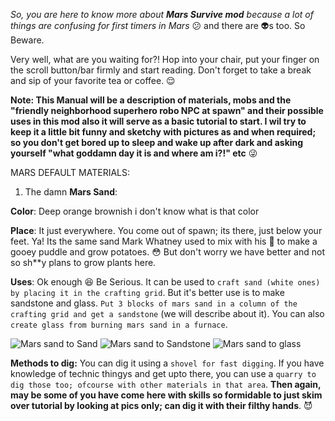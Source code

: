 _So, you are here to know more about **Mars Survive mod** because a lot of things are confusing for first timers in Mars_ :confused: and there are :alien:s too. So Beware.

Very well, what are you waiting for?! Hop into your chair, put your finger on the scroll button/bar firmly and start reading.
Don't forget to take a break and sip of your favorite tea or coffee. :relieved:

<b>Note: This Manual will be a description of materials, mobs and the "friendly neighborhood superhero robo NPC at spawn" and their possible uses in this mod also it will serve as a basic tutorial to start. I wil try to keep it a little bit funny and sketchy with pictures as and when required; so you don't get bored up to sleep and wake up after dark and asking yourself "what goddamn day it is and where am i?!" etc</b> :stuck_out_tongue_winking_eye:

MARS DEFAULT MATERIALS:

1. The damn **Mars Sand**:
  
  **Color**: Deep orange brownish i don't know what is that color

  **Place**: It just everywhere. You come out of spawn; its there, just below your feet. Ya! Its the same sand Mark Whatney used to mix with his :poop: to make a gooey puddle and grow potatoes. :flushed: But don't worry we have better and not so sh\**y plans to grow plants here.
  
  **Uses**: Ok enough :laughing: Be Serious. It can be used to `craft sand (white ones) by placing it in the crafting grid`. But it's better use is to make sandstone and glass. `Put 3 blocks of mars sand in a column of the crafting grid and get a sandstone` (we will describe about it). You can also `create glass from burning mars sand in a furnace`.

  ![Mars sand to Sand](http://i67.tinypic.com/vrfuqg.png) ![Mars sand to Sandstone](http://i64.tinypic.com/2aabyv4.png) ![Mars sand to glass](http://i65.tinypic.com/1zqrdxt.png)
  
  **Methods to dig:** You can dig it using a `shovel for fast digging`. If you have knowledge of technic thingys and get upto there, you can use a `quarry to dig those too; ofcourse with other materials in that area`. **Then again, may be some of you have come here with skills so formidable to just skim over tutorial by looking at pics only; can dig it with their filthy hands**. :smiling_imp:
